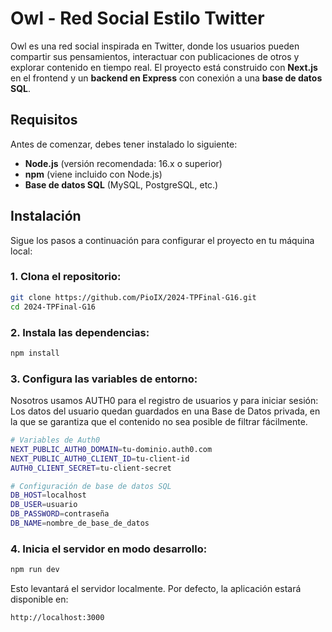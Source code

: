 # Owl - Red Social Estilo Twitter

Owl es una red social inspirada en Twitter, donde los usuarios pueden compartir sus pensamientos, interactuar con publicaciones de otros y explorar contenido en tiempo real. El proyecto está construido con **Next.js** en el frontend y un **backend en Express** con conexión a una **base de datos SQL**.

## Requisitos

Antes de comenzar, debes tener instalado lo siguiente:

- **Node.js** (versión recomendada: 16.x o superior)
- **npm** (viene incluido con Node.js)
- **Base de datos SQL** (MySQL, PostgreSQL, etc.)


## Instalación

Sigue los pasos a continuación para configurar el proyecto en tu máquina local:

### 1. Clona el repositorio:

```bash
git clone https://github.com/PioIX/2024-TPFinal-G16.git
cd 2024-TPFinal-G16
```
### 2. Instala las dependencias:

```bash
npm install
```
### 3. Configura las variables de entorno:
Nosotros usamos AUTH0 para el registro de usuarios y para iniciar sesión:  
Los datos del usuario quedan guardados en una Base de Datos privada, en la que se garantiza que el contenido no sea posible de filtrar fácilmente. 
```bash
# Variables de Auth0
NEXT_PUBLIC_AUTH0_DOMAIN=tu-dominio.auth0.com
NEXT_PUBLIC_AUTH0_CLIENT_ID=tu-client-id
AUTH0_CLIENT_SECRET=tu-client-secret

# Configuración de base de datos SQL
DB_HOST=localhost
DB_USER=usuario
DB_PASSWORD=contraseña
DB_NAME=nombre_de_base_de_datos

```
### 4. Inicia el servidor en modo desarrollo:
```bash
npm run dev
```
Esto levantará el servidor localmente. Por defecto, la aplicación estará disponible en:
```bash
http://localhost:3000
```





